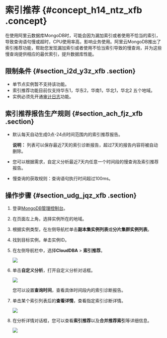 # 索引推荐 {#concept_h14_ntz_xfb .concept}

在使用阿里云数据库MongoDB时，可能会因为漏加索引或者使用不恰当的索引，导致查询语句慢或超时，CPU使用率高，影响业务使用。阿里云MongoDB推出了索引推荐功能，帮助您发现漏加索引或者使用不恰当索引导致的慢查询，并为这些慢查询提供相应的最优索引，提升数据库性能。

## 限制条件 {#section_i2d_y3z_xfb .section}

-   单节点实例暂不支持该功能。
-   索引推荐功能目前仅支持华东1，华东2，华南1，华北1，华北2 五个地域。
-   实例必须先开通[审计日志](intl.zh-CN/用户指南/数据安全性/审计日志.md#)功能。

## 索引推荐报告生产规则 {#section_ach_fjz_xfb .section}

-   默认每天自动生成0点-24点时间范围内的索引推荐报告。

    **说明：** 列表可以保存最近7天的索引诊断报告，超过7天的报告内容将被自动删除。

-   您可以根据需求，自定义分析最近7天内任意一个时间段的慢查询及索引推荐报告。
-   慢查询的获取规则：查询语句执行时间超过100ms。

## 操作步骤 {#section_udg_jqz_xfb .section}

1.  登录[MongoDB管理控制台](https://mongodb.console.aliyun.com/)。
2.  在页面左上角，选择实例所在的地域。
3.  根据实例类型，在左侧导航栏单击**副本集实例列表**或**分片集群实例列表**。
4.  找到目标实例，单击实例ID。
5.  在左侧导航栏中，选择**CloudDBA** \> **索引推荐**。

    ![](http://static-aliyun-doc.oss-cn-hangzhou.aliyuncs.com/assets/img/65050/154777497033107_zh-CN.png)

6.  单击**自定义分析**，打开自定义分析对话框。

    ![](http://static-aliyun-doc.oss-cn-hangzhou.aliyuncs.com/assets/img/65050/154777497033108_zh-CN.png)

    您可以设置**查询时间**，查看具体时间段内的索引诊断报告。

7.  单击某个索引列表后的**查看详情**，查看指定索引诊断详情。

    ![](http://static-aliyun-doc.oss-cn-hangzhou.aliyuncs.com/assets/img/65050/154777497033109_zh-CN.png)

8.  在分析详情对话框，您可以查看**索引推荐**以及**合并推荐索引**等详细信息。

    ![](http://static-aliyun-doc.oss-cn-hangzhou.aliyuncs.com/assets/img/65050/154777497033110_zh-CN.png)


